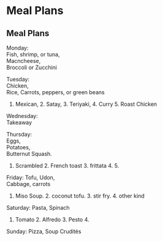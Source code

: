 # Meal Plans
## Meal Plans

Monday:   
Fish, shrimp, or tuna,   
Macncheese,   
Broccoli or Zucchini

Tuesday:   
Chicken,   
Rice,
Carrots, peppers, or green beans
1. Mexican, 2. Satay, 3. Teriyaki, 4. Curry 5. Roast Chicken

Wednesday:   
Takeaway

Thursday:   
Eggs,   
Potatoes,   
Butternut Squash.
1. Scrambled  2. French toast  3. frittata  4. 5.

Friday:
Tofu,
Udon,   
Cabbage, carrots
1. Miso Soup. 2. coconut tofu. 3. stir fry. 4. other kind


Saturday:
Pasta,
Spinach
1. Tomato 2. Alfredo 3. Pesto 4.

Sunday:
Pizza, Soup
Crudités 